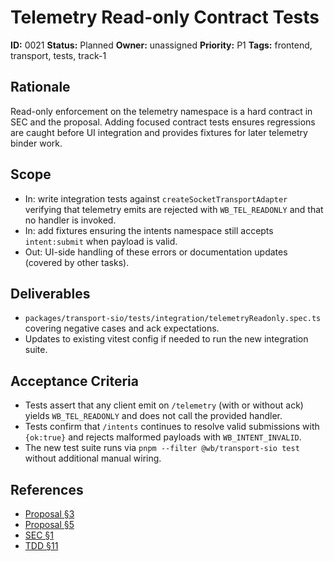 # Telemetry Read-only Contract Tests

**ID:** 0021
**Status:** Planned
**Owner:** unassigned
**Priority:** P1
**Tags:** frontend, transport, tests, track-1

## Rationale
Read-only enforcement on the telemetry namespace is a hard contract in SEC and the proposal. Adding focused contract tests ensures regressions are caught before UI integration and provides fixtures for later telemetry binder work.

## Scope
- In: write integration tests against `createSocketTransportAdapter` verifying that telemetry emits are rejected with `WB_TEL_READONLY` and that no handler is invoked.
- In: add fixtures ensuring the intents namespace still accepts `intent:submit` when payload is valid.
- Out: UI-side handling of these errors or documentation updates (covered by other tasks).

## Deliverables
- `packages/transport-sio/tests/integration/telemetryReadonly.spec.ts` covering negative cases and ack expectations.
- Updates to existing vitest config if needed to run the new integration suite.

## Acceptance Criteria
- Tests assert that any client emit on `/telemetry` (with or without ack) yields `WB_TEL_READONLY` and does not call the provided handler.
- Tests confirm that `/intents` continues to resolve valid submissions with `{ok:true}` and rejects malformed payloads with `WB_INTENT_INVALID`.
- The new test suite runs via `pnpm --filter @wb/transport-sio test` without additional manual wiring.

## References
- [Proposal §3](../../proposals/20251009-mini_frontend.md#3-architectural-contracts)
- [Proposal §5](../../proposals/20251009-mini_frontend.md#5-thin-transport-slice-mvp-wiring)
- [SEC §1](../../SEC.md#1-core-invariants-guardrails)
- [TDD §11](../../TDD.md#11-telemetry-read-only-transport-separation-sec-11)
